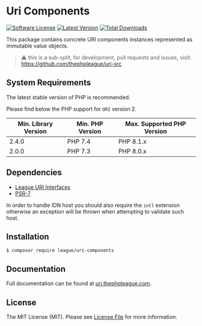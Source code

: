 Uri Components
=======

[![Software License](https://img.shields.io/badge/license-MIT-brightgreen.svg?style=flat-square)](LICENSE)
[![Latest Version](https://img.shields.io/github/release/thephpleague/uri-components.svg?style=flat-square)](https://github.com/thephpleague/uri-components/releases)
[![Total Downloads](https://img.shields.io/packagist/dt/league/uri-components.svg?style=flat-square)](https://packagist.org/packages/league/uri-components)

This package contains concrete URI components instances represented as immutable value objects.

> ⚠️ this is a sub-split, for development, pull requests and issues, visit: https://github.com/thephpleague/uri-src

System Requirements
-------

The latest stable version of PHP is recommended.

Please find below the PHP support for `URI` version 2.

| Min. Library Version | Min. PHP Version | Max. Supported PHP Version |
|----------------------|------------------|----------------------------|
| 2.4.0                | PHP 7.4          | PHP 8.1.x                  |
| 2.0.0                | PHP 7.3          | PHP 8.0.x                  |

Dependencies
-------

- [League URI Interfaces][]
- [PSR-7][]

In order to handle IDN host you should also require the `intl` extension otherwise an exception will be thrown when attempting to validate such host.

Installation
--------

```
$ composer require league/uri-components
```

Documentation
--------

Full documentation can be found at [uri.thephpleague.com][].

License
-------

The MIT License (MIT). Please see [License File](LICENSE) for more information.

[PSR-7]: http://www.php-fig.org/psr/psr-7/
[uri.thephpleague.com]: http://uri.thephpleague.com
[League URI Interfaces]: https://github.com/thephpleague/uri-interfaces
